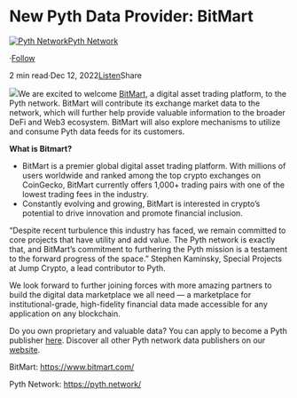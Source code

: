 New Pyth Data Provider: BitMart
===============================

[![Pyth Network](https://miro.medium.com/v2/resize:fill:88:88/1*rdK3rHcWpkge6BRQRIwBjA.jpeg)](/?source=post_page-----975834e697b3--------------------------------)[Pyth Network](/?source=post_page-----975834e697b3--------------------------------)

·[Follow](https://medium.com/m/signin?actionUrl=https%3A%2F%2Fmedium.com%2F_%2Fsubscribe%2Fuser%2Ff55fccc0ad62&operation=register&redirect=https%3A%2F%2Fpythnetwork.medium.com%2Fnew-pyth-data-provider-bitmart-975834e697b3&user=Pyth+Network&userId=f55fccc0ad62&source=post_page-f55fccc0ad62----975834e697b3---------------------post_header-----------)

2 min read·Dec 12, 2022[Listen](https://medium.com/m/signin?actionUrl=https%3A%2F%2Fmedium.com%2Fplans%3Fdimension%3Dpost_audio_button%26postId%3D975834e697b3&operation=register&redirect=https%3A%2F%2Fpythnetwork.medium.com%2Fnew-pyth-data-provider-bitmart-975834e697b3&source=-----975834e697b3---------------------post_audio_button-----------)Share

![](https://miro.medium.com/v2/resize:fit:1400/1*aPChlAcK3Kzj7t9pNprIJA.jpeg)We are excited to welcome [BitMart](https://www.bitmart.com/), a digital asset trading platform, to the Pyth network. BitMart will contribute its exchange market data to the network, which will further help provide valuable information to the broader DeFi and Web3 ecosystem. BitMart will also explore mechanisms to utilize and consume Pyth data feeds for its customers.

**What is Bitmart?**

* BitMart is a premier global digital asset trading platform. With millions of users worldwide and ranked among the top crypto exchanges on CoinGecko, BitMart currently offers 1,000+ trading pairs with one of the lowest trading fees in the industry.
* Constantly evolving and growing, BitMart is interested in crypto’s potential to drive innovation and promote financial inclusion.

“Despite recent turbulence this industry has faced, we remain committed to core projects that have utility and add value. The Pyth network is exactly that, and BitMart’s commitment to furthering the Pyth mission is a testament to the forward progress of the space.” Stephen Kaminsky, Special Projects at Jump Crypto, a lead contributor to Pyth.

We look forward to further joining forces with more amazing partners to build the digital data marketplace we all need — a marketplace for institutional-grade, high-fidelity financial data made accessible for any application on any blockchain.

Do you own proprietary and valuable data? You can apply to become a Pyth publisher [here](https://yyyf63zqhtu.typeform.com/PythDPA). Discover all other Pyth network data publishers on our [website](https://pyth.network/publishers/).

BitMart: <https://www.bitmart.com/>

Pyth Network: <https://pyth.network/>

